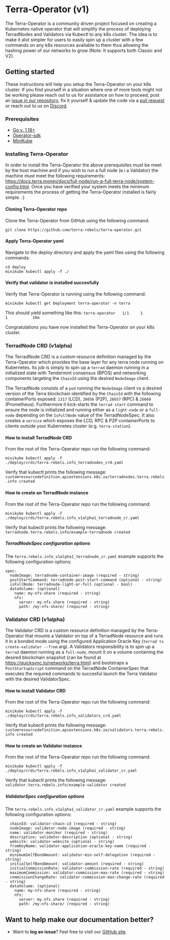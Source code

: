 Terra-Operator (v1)
======================================

The Terra-Operator is a community driven project focused on creating a Kubernetes native operator that will simplify the process of deploying TerradNodes and Validators via Kubectl to any k8s cluster. The idea is to make it alot simpler for users to easily spin up a cluster with a few commands on any k8s resources available to them thus allowing the hashing power of our networks to grow (Note: It supports both Classic and V2).

## Getting started
These instructions will help you setup the Terra-Operator on your k8s cluster. If you find yourself in a situation where one of more tools might not be working please reach out to us for assistance on how to proceed, post an [issue in our repository](https://github.com/terra-rebels/terra-operator/issues), fix it yourself & update the code via a [pull request](https://github.com/terra-rebels/terra-operator/pulls) or reach out to us on [Discord](https://discord.gg/zW43ghuMpa).

### Prerequisites
* [Go v. 1.18+](https://go.dev/dl/)
* [Operator-sdk](https://sdk.operatorframework.io/docs/installation/)
* [MiniKube](https://minikube.sigs.k8s.io/docs/start/)

### Installing Terra-Operator
In order to install the Terra-Operator the above prerequisites must be meet by the host machine and if you wish to run a full node (e.i a Validator) the machine must meet the following requirements: https://docs.terra.money/docs/full-node/run-a-full-terra-node/system-config.html. Once you have verified your system meets the minimum requirements the process of getting the Terra-Operator installed is fairly simple. :)

#### Cloning Terra-Operator repo
Clone the Terra-Operator from GitHub using the following command:

```
git clone https://github.com/terra-rebels/terra-operator.git
```

#### Apply Terra-Operator yaml
Navigate to the deploy directory and apply the yaml files using the following commands:

```
cd deploy
minikube kubectl apply -f ./
```

#### Verify that validator is installed succesfully
Verify that Terra-Operator is running using the following command:

```
minikube kubectl get Deployment terra-operator -n terra
```

This should yield something like this: `terra-operator   1/1     1            1           16m`

Congratulations you have now installed the Terra-Operator on your k8s cluster.

### TerradNode CRD (v1alpha)
The TerradNode CRD is a custom resource definition managed by the Terra-Operator which provides the base layer for any terra node running on Kubernetes. Its job is simply to spin up a `terrad` daemon running in a initialized state with Tendermint consensus (BPOS) and networking components targeting the `ChainId` using the desired `NodeImage` client.

The TerradNode consists of a `pod` running the `NodeImage` client vs a desired version of the Terra blockchain identified by the `ChainId` with the following containerPorts exposed: `1317` (LCD), `26656` (P2P), `26657` (RPC) & `26660` (Prometheus). Furthermore it kick-starts the `terrad start` command to ensure the node is initialized and running either as a `light-node` or a `full-node` depending on the `IsFullNode` value of the TerradNodeSpec. It also creates a `service` which exposes the LCD, RPC & P2P containerPorts to clients outside your Kubernetes cluster (e.g. `terra-station`).

#### How to install TerradNode CRD
From the root of the Terra-Operator repo run the following command:

```
minikube kubectl apply -f ./deploy/crds/terra.rebels.info_terradnodes_crd.yaml
```

Verify that kubectl prints the following message: `customresourcedefinition.apiextensions.k8s.io/terradnodes.terra.rebels.info created`

#### How to create an TerradNode instance
From the root of the Terra-Operator repo run the following command:

```
minikube kubectl apply -f ./deploy/crds/terra.rebels.info_v1alpha1_terradnode_cr.yaml
```

Verify that kubectl prints the following message: `terradnode.terra.rebels.info/example-terradnode created`

##### TerradNodeSpec configuration options
The `terra.rebels.info_v1alpha1_terradnode_cr.yaml` example supports the following configuration options:

```
spec:
  nodeImage: terradnode-container-image (required - string)
  postStartCommand: terradnode-post-start-command (optional - string)
  isFullNode: terradnode-light-or-full (optional - bool)
  dataVolume: (optional)
    name: my-nfs-share (required - string)
    nfs:
      server: my.nfs.share (required - string)
      path: /my-nfs-share/ (required - string)
```

### Validator CRD (v1alpha)
The Validator CRD is a custom resource definition managed by the Terra-Operator that mounts a Validator on top of a TerradNode resource and runs it in a bonded mode using the configured Application Oracle Key (`terrad tx create-validator --from` arg). A Validators responsibility is to spin up a `terrad` daemon running as a `full-node`, mount it on a volume containing the desired blockchain snapshot (can be found at https://quicksync.io/networks/terra.html) and bootstraps a `PostStartupScript` command on the TerradNode ContainerSpec that executes the required commands to succesful launch the Terra Validator with the desired ValidatorSpec.

#### How to install Validator CRD
From the root of the Terra-Operator repo run the following command:

```
minikube kubectl apply -f ./deploy/crds/terra.rebels.info_validators_crd.yaml
```

Verify that kubectl prints the following message: `customresourcedefinition.apiextensions.k8s.io/validators.terra.rebels.info created`

#### How to create an Validator instance
From the root of the Terra-Operator repo run the following command:

```
minikube kubectl apply -f ./deploy/crds/terra.rebels.info_v1alpha1_validator_cr.yaml
```

Verify that kubectl prints the following message: `validator.terra.rebels.info/example-validator created`

##### ValidatorSpec configuration options
The `terra.rebels.info_v1alpha1_validator_cr.yaml` example supports the following configuration options:

```
  chainId: validator-chain-id (required - string)
  nodeImage: validator-node-image (required - string)
  name: validator-moniker (required - string)
  description: validator-description (optional - string)
  website: validator-website (optional - string)
  fromKeyName: validator-application-oracle-key-name (required - string)
  minimumSelfBondAmount: validator-min-self-delegation (required - string)
  initialSelfBondAmount: validator-amount (required - string)
  initialCommissionRate: validator-commission-rate (required - string)
  maximumCommission: validator-commission-max-rate (required - string)
  commissionChangeRate: validator-commission-max-change-rate (required - string)
  dataVolume: (optional)
    name: my-nfs-share (required - string)
    nfs:
      server: my.nfs.share (required - string)
      path: /my-nfs-share/ (required - string)
```

## Want to help make our documentation better?
 * Want to **log an issue**? Feel free to visit our [GitHub site](https://github.com/terra-rebels/terra-operator/issues).
 
